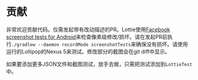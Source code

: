 # 贡献

非常欢迎贡献代码。仅需发起带有改动描述的PR。Lottie使用[Facebook screenshot tests for Android](https://github.com/facebook/screenshot-tests-for-android)来检查像素级修改/损坏。请在发起PR前执行`./gradlew --daemon recordMode screenshotTests`来确保没有损坏。请使用运行的Lollipop的Nexus 5来测试。修改部分的截图会在git diff中显示。

如果要添加更多JSON文件和截图测试，放手去做，只需把测试添加到`LottieTest`中。